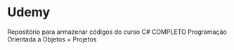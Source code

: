 # Udemy
Repositório para armazenar códigos do curso C# COMPLETO Programação Orientada a Objetos + Projetos
